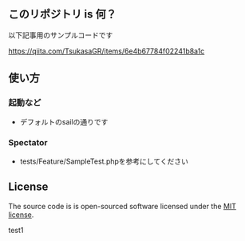 ## このリポジトリ is 何？

以下記事用のサンプルコードです

https://qiita.com/TsukasaGR/items/6e4b67784f02241b8a1c

## 使い方

### 起動など

- デフォルトのsailの通りです

### Spectator

- tests/Feature/SampleTest.phpを参考にしてください

## License

The source code is is open-sourced software licensed under the [MIT license](https://opensource.org/licenses/MIT).

test1
